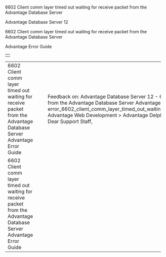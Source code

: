 6602 Client comm layer timed out waiting for receive packet from the Advantage Database Server




Advantage Database Server 12  

6602 Client comm layer timed out waiting for receive packet from the Advantage Database Server

Advantage Error Guide

|  |
| --- |
|  |

|  |  |  |  |  |
| --- | --- | --- | --- | --- |
| 6602 Client comm layer timed out waiting for receive packet from the Advantage Database Server  Advantage Error Guide |  |  | Feedback on: Advantage Database Server 12 - 6602 Client comm layer timed out waiting for receive packet from the Advantage Database Server Advantage Error Guide error\_6602\_client\_comm\_layer\_timed\_out\_waiting\_for\_receive\_packet\_from\_the\_advantage\_database\_server Advantage Web Development > Advantage Delphi OData Client > Delphi OData Components > TODataSet / Dear Support Staff, |  |
| 6602 Client comm layer timed out waiting for receive packet from the Advantage Database Server  Advantage Error Guide |  |  |  |  |
